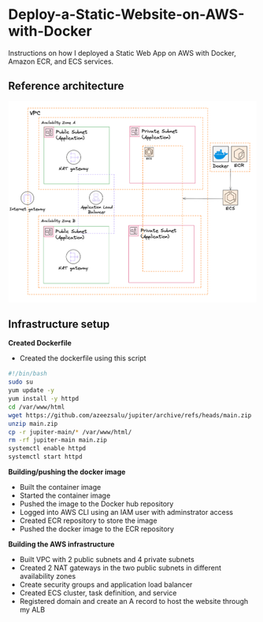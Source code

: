 # Deploy-a-Static-Website-on-AWS-with-Docker
Instructions on how I deployed a Static Web App on AWS with Docker, Amazon ECR, and ECS services.

## Reference architecture
![Alt text](Deploy-static-website-AWS-Docker-infrastructure.png)

## Infrastructure setup

**Created Dockerfile**
- Created the dockerfile using this script

```bash
#!/bin/bash
sudo su
yum update -y
yum install -y httpd
cd /var/www/html
wget https://github.com/azeezsalu/jupiter/archive/refs/heads/main.zip
unzip main.zip
cp -r jupiter-main/* /var/www/html/
rm -rf jupiter-main main.zip
systemctl enable httpd
systemctl start httpd
```

**Building/pushing the docker image**
- Built the container image
- Started the container image
- Pushed the image to the Docker hub repository
- Logged into AWS CLI using an IAM user with adminstrator access
- Created ECR repository to store the image
- Pushed the docker image to the ECR repository

**Building the AWS infrastructure**
- Built VPC with 2 public subnets and 4 private subnets
- Created 2 NAT gateways in the two public subnets in different availability zones
- Create security groups and application load balancer
- Created ECS cluster, task definition, and service
- Registered domain and create an A record to host the website through my ALB
